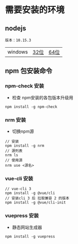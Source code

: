 # 需要安装的环境

## nodejs
    
    版本：10.15.3

||||
|---|:--:|---:|
|windows|[32位](https://npm.taobao.org/mirrors/node/v10.15.3/node-v10.15.3-x86.msi)|[64位](https://npm.taobao.org/mirrors/node/v10.15.3/node-v10.15.3-x64.msi)|


## npm 包安装命令

### npm-check 安装

* 检查 npm安装的各包版本升级用

```
npm install -g npm-check
```

### nrm 安装

* 切换npm源

```
// 安装
npm install -g nrm
// 源列表
nrm ls
// 使用源
nrm use <源名>

```

### vue-cli 安装


```
// vue-cli 3
npm install -g @vue/cli
// 安装cli 3 后 拉取兼容 2 的版本
npm install -g @vue/cli-init

```

### vuepress 安装

* 静态网站生成器

```
npm install -g vuepress
```







